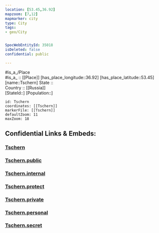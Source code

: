 ```yaml
---
location: [53.45,36.92] 
mapzoom: [7,12] 
mapmarker: city 
type: City
tags:
- geo/City


SpocWebEntityId: 35018
isDeleted: false
confidential: public

---
```

#is_a_/Place  
#is_a_ :: [[Place]] 
[has_place_longitude::36.92] 
[has_place_latitude::53.45] 
[name::Tschern] 
State ::  
Country :: [[Russia]]  
[StateId::] 
[Population::] 



```leaflet
id: Tschern
coordinates: [[Tschern]] 
markerFile: [[Tschern]] 
defaultZoom: 11 
maxZoom: 18
```


## Confidential Links & Embeds: 

### [Tschern](/_Standards/Earth/Continent/Europe/Europe~East/Russia/Russia~Central/Tula_Oblast/City/Tschern.md) 

### [Tschern.public](/_public/Earth/Continent/Europe/Europe~East/Russia/Russia~Central/Tula_Oblast/City/Tschern.public.md) 

### [Tschern.internal](/_internal/Earth/Continent/Europe/Europe~East/Russia/Russia~Central/Tula_Oblast/City/Tschern.internal.md) 

### [Tschern.protect](/_protect/Earth/Continent/Europe/Europe~East/Russia/Russia~Central/Tula_Oblast/City/Tschern.protect.md) 

### [Tschern.private](/_private/Earth/Continent/Europe/Europe~East/Russia/Russia~Central/Tula_Oblast/City/Tschern.private.md) 

### [Tschern.personal](/_personal/Earth/Continent/Europe/Europe~East/Russia/Russia~Central/Tula_Oblast/City/Tschern.personal.md) 

### [Tschern.secret](/_secret/Earth/Continent/Europe/Europe~East/Russia/Russia~Central/Tula_Oblast/City/Tschern.secret.md)

